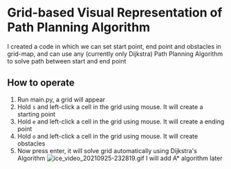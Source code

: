 # Grid-based Visual Representation of Path Planning Algorithm
I created a code in which we can set start point, end point and obstacles in grid-map, and can use any (currently only Dijkstra) Path Planning Algorithm to solve path between start and end point
## How to operate
1) Run main.py, a grid will appear
2) Hold `s` and left-click a cell in the grid using mouse. It will create a starting point
3) Hold `e` and left-click a cell in the grid using mouse. It will create a ending point
4) Hold `o` and left-click a cell in the grid using mouse. It will create obstacles
5) Now press enter, it will solve grid automatically using Dijkstra's Algorithm
![ice_video_20210925-232819.gif](_resources/ice_video_20210925-232819.gif)
I will add A* algorithm later
